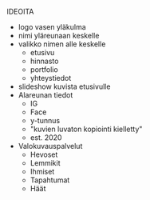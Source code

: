 IDEOITA
- logo vasen yläkulma
- nimi yläreunaan keskelle
- valikko nimen alle keskelle
    - etusivu
    - hinnasto
    - portfolio
    - yhteystiedot
- slideshow kuvista etusivulle
- Alareunan tiedot
    - IG
    - Face
    - y-tunnus
    - "kuvien luvaton kopiointi kielletty"
    - est. 2020
- Valokuvauspalvelut
    - Hevoset
    - Lemmikit
    - Ihmiset
    - Tapahtumat
    - Häät